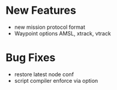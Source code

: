 # New Features
* new mission protocol format
* Waypoint options AMSL, xtrack, vtrack

# Bug Fixes
* restore latest node conf
* script compiler enforce via option
